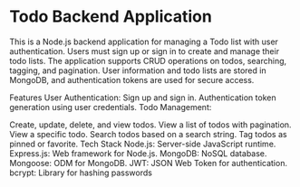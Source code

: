 # Todo Backend Application
This is a Node.js backend application for managing a Todo list with user authentication. Users must sign up or sign in to create and manage their todo lists. The application supports CRUD operations on todos, searching, tagging, and pagination. User information and todo lists are stored in MongoDB, and authentication tokens are used for secure access.

Features
User Authentication:
 Sign up and sign in.
 Authentication token generation using user credentials.
Todo Management:

Create, update, delete, and view todos.
View a list of todos with pagination.
View a specific todo.
Search todos based on a search string.
Tag todos as pinned or favorite.
Tech Stack
Node.js: Server-side JavaScript runtime.
Express.js: Web framework for Node.js.
MongoDB: NoSQL database.
Mongoose: ODM for MongoDB.
JWT: JSON Web Token for authentication.
bcrypt: Library for hashing passwords
